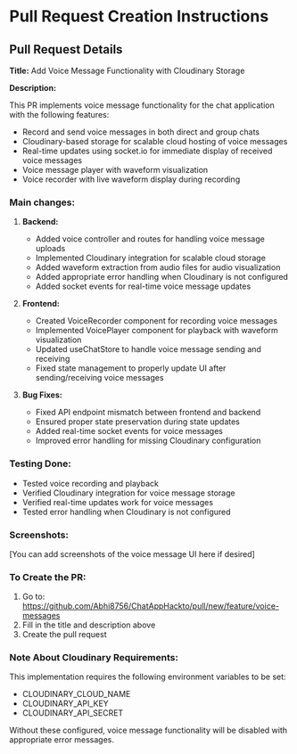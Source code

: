 # Pull Request Creation Instructions

## Pull Request Details

**Title:** Add Voice Message Functionality with Cloudinary Storage

**Description:**

This PR implements voice message functionality for the chat application with the following features:

- Record and send voice messages in both direct and group chats
- Cloudinary-based storage for scalable cloud hosting of voice messages
- Real-time updates using socket.io for immediate display of received voice messages
- Voice message player with waveform visualization
- Voice recorder with live waveform display during recording

### Main changes:

1. **Backend:**
   - Added voice controller and routes for handling voice message uploads
   - Implemented Cloudinary integration for scalable cloud storage
   - Added waveform extraction from audio files for audio visualization
   - Added appropriate error handling when Cloudinary is not configured
   - Added socket events for real-time voice message updates

2. **Frontend:**
   - Created VoiceRecorder component for recording voice messages
   - Implemented VoicePlayer component for playback with waveform visualization
   - Updated useChatStore to handle voice message sending and receiving
   - Fixed state management to properly update UI after sending/receiving voice messages

3. **Bug Fixes:**
   - Fixed API endpoint mismatch between frontend and backend
   - Ensured proper state preservation during state updates
   - Added real-time socket events for voice messages
   - Improved error handling for missing Cloudinary configuration

### Testing Done:
- Tested voice recording and playback
- Verified Cloudinary integration for voice message storage
- Verified real-time updates work for voice messages
- Tested error handling when Cloudinary is not configured

### Screenshots:
[You can add screenshots of the voice message UI here if desired]

### To Create the PR:

1. Go to: https://github.com/Abhi8756/ChatAppHackto/pull/new/feature/voice-messages
2. Fill in the title and description above
3. Create the pull request

### Note About Cloudinary Requirements:

This implementation requires the following environment variables to be set:
- CLOUDINARY_CLOUD_NAME
- CLOUDINARY_API_KEY
- CLOUDINARY_API_SECRET

Without these configured, voice message functionality will be disabled with appropriate error messages.

